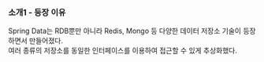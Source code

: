 ### 소개1 - 등장 이유
Spring Data는 RDB뿐만 아니라 Redis, Mongo 등 다양한 데이터 저장소 기술이 등장하면서 만들어졌다.  
여러 종류의 저장소를 동일한 인터페이스를 이용하여 접근할 수 있게 추상화했다.